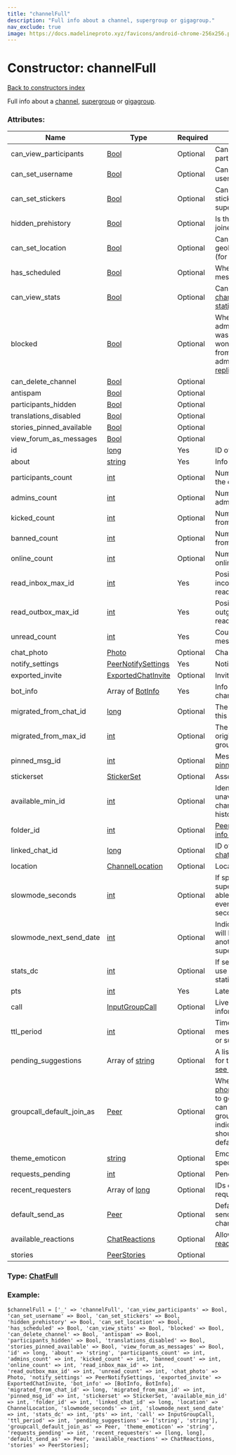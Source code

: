 ```yaml
---
title: "channelFull"
description: "Full info about a channel, supergroup or gigagroup."
nav_exclude: true
image: https://docs.madelineproto.xyz/favicons/android-chrome-256x256.png
---
```

# Constructor: channelFull  
[Back to constructors index](/API_docs/constructors/index.html)



Full info about a [channel](https://core.telegram.org/api/channel#channels), [supergroup](https://core.telegram.org/api/channel#supergroups) or [gigagroup](https://core.telegram.org/api/channel#gigagroups).

### Attributes:

| Name     |    Type       | Required | Description |
|----------|---------------|----------|-------------|
|can\_view\_participants|[Bool](/API_docs/types/Bool.html) | Optional|Can we view the participant list?|
|can\_set\_username|[Bool](/API_docs/types/Bool.html) | Optional|Can we set the channel's username?|
|can\_set\_stickers|[Bool](/API_docs/types/Bool.html) | Optional|Can we [associate](../methods/channels.setStickers.html) a stickerpack to the supergroup?|
|hidden\_prehistory|[Bool](/API_docs/types/Bool.html) | Optional|Is the history before we joined hidden to us?|
|can\_set\_location|[Bool](/API_docs/types/Bool.html) | Optional|Can we set the geolocation of this group (for geogroups)|
|has\_scheduled|[Bool](/API_docs/types/Bool.html) | Optional|Whether scheduled messages are available|
|can\_view\_stats|[Bool](/API_docs/types/Bool.html) | Optional|Can the user view [channel/supergroup statistics](https://core.telegram.org/api/stats)|
|blocked|[Bool](/API_docs/types/Bool.html) | Optional|Whether any anonymous admin of this supergroup was blocked: if set, you won't receive messages from anonymous group admins in [discussion replies via @replies](https://core.telegram.org/api/discussion)|
|can\_delete\_channel|[Bool](/API_docs/types/Bool.html) | Optional|
|antispam|[Bool](/API_docs/types/Bool.html) | Optional|
|participants\_hidden|[Bool](/API_docs/types/Bool.html) | Optional|
|translations\_disabled|[Bool](/API_docs/types/Bool.html) | Optional|
|stories\_pinned\_available|[Bool](/API_docs/types/Bool.html) | Optional|
|view\_forum\_as\_messages|[Bool](/API_docs/types/Bool.html) | Optional|
|id|[long](/API_docs/types/long.html) | Yes|ID of the channel|
|about|[string](/API_docs/types/string.html) | Yes|Info about the channel|
|participants\_count|[int](/API_docs/types/int.html) | Optional|Number of participants of the channel|
|admins\_count|[int](/API_docs/types/int.html) | Optional|Number of channel admins|
|kicked\_count|[int](/API_docs/types/int.html) | Optional|Number of users [kicked](https://core.telegram.org/api/rights) from the channel|
|banned\_count|[int](/API_docs/types/int.html) | Optional|Number of users [banned](https://core.telegram.org/api/rights) from the channel|
|online\_count|[int](/API_docs/types/int.html) | Optional|Number of users currently online|
|read\_inbox\_max\_id|[int](/API_docs/types/int.html) | Yes|Position up to which all incoming messages are read.|
|read\_outbox\_max\_id|[int](/API_docs/types/int.html) | Yes|Position up to which all outgoing messages are read.|
|unread\_count|[int](/API_docs/types/int.html) | Yes|Count of unread messages|
|chat\_photo|[Photo](/API_docs/types/Photo.html) | Optional|Channel picture|
|notify\_settings|[PeerNotifySettings](/API_docs/types/PeerNotifySettings.html) | Yes|Notification settings|
|exported\_invite|[ExportedChatInvite](/API_docs/types/ExportedChatInvite.html) | Optional|Invite link|
|bot\_info|Array of [BotInfo](/API_docs/types/BotInfo.html) | Yes|Info about bots in the channel/supergroup|
|migrated\_from\_chat\_id|[long](/API_docs/types/long.html) | Optional|The chat ID from which this group was [migrated](https://core.telegram.org/api/channel)|
|migrated\_from\_max\_id|[int](/API_docs/types/int.html) | Optional|The message ID in the original chat at which this group was [migrated](https://core.telegram.org/api/channel)|
|pinned\_msg\_id|[int](/API_docs/types/int.html) | Optional|Message ID of the last [pinned message](https://core.telegram.org/api/pin)|
|stickerset|[StickerSet](/API_docs/types/StickerSet.html) | Optional|Associated stickerset|
|available\_min\_id|[int](/API_docs/types/int.html) | Optional|Identifier of a maximum unavailable message in a channel due to hidden history.|
|folder\_id|[int](/API_docs/types/int.html) | Optional|[Peer folder ID, for more info click here](https://core.telegram.org/api/folders#peer-folders)|
|linked\_chat\_id|[long](/API_docs/types/long.html) | Optional|ID of the linked [discussion chat](https://core.telegram.org/api/discussion) for channels|
|location|[ChannelLocation](/API_docs/types/ChannelLocation.html) | Optional|Location of the geogroup|
|slowmode\_seconds|[int](/API_docs/types/int.html) | Optional|If specified, users in supergroups will only be able to send one message every `slowmode_seconds` seconds|
|slowmode\_next\_send\_date|[int](/API_docs/types/int.html) | Optional|Indicates when the user will be allowed to send another message in the supergroup (unixtime)|
|stats\_dc|[int](/API_docs/types/int.html) | Optional|If set, specifies the DC to use for fetching channel statistics|
|pts|[int](/API_docs/types/int.html) | Yes|Latest [PTS](https://core.telegram.org/api/updates) for this channel|
|call|[InputGroupCall](/API_docs/types/InputGroupCall.html) | Optional|Livestream or group call information|
|ttl\_period|[int](/API_docs/types/int.html) | Optional|Time-To-Live of messages in this channel or supergroup|
|pending\_suggestions|Array of [string](/API_docs/types/string.html) | Optional|A list of [suggested actions](https://core.telegram.org/api/config#suggestions) for the supergroup admin, [see here for more info »](https://core.telegram.org/api/config#suggestions).|
|groupcall\_default\_join\_as|[Peer](/API_docs/types/Peer.html) | Optional|When using [phone.getGroupCallJoinAs](../methods/phone.getGroupCallJoinAs.html) to get a list of peers that can be used to join a group call, this field indicates the peer that should be selected by default.|
|theme\_emoticon|[string](/API_docs/types/string.html) | Optional|Emoji representing a specific chat theme|
|requests\_pending|[int](/API_docs/types/int.html) | Optional|Pending [join requests »](https://core.telegram.org/api/invites#join-requests)|
|recent\_requesters|Array of [long](/API_docs/types/long.html) | Optional|IDs of users who requested to join recently|
|default\_send\_as|[Peer](/API_docs/types/Peer.html) | Optional|Default peer used for sending messages to this channel|
|available\_reactions|[ChatReactions](/API_docs/types/ChatReactions.html) | Optional|Allowed [message reactions »](https://core.telegram.org/api/reactions)|
|stories|[PeerStories](/API_docs/types/PeerStories.html) | Optional|



### Type: [ChatFull](/API_docs/types/ChatFull.html)


### Example:

```
$channelFull = ['_' => 'channelFull', 'can_view_participants' => Bool, 'can_set_username' => Bool, 'can_set_stickers' => Bool, 'hidden_prehistory' => Bool, 'can_set_location' => Bool, 'has_scheduled' => Bool, 'can_view_stats' => Bool, 'blocked' => Bool, 'can_delete_channel' => Bool, 'antispam' => Bool, 'participants_hidden' => Bool, 'translations_disabled' => Bool, 'stories_pinned_available' => Bool, 'view_forum_as_messages' => Bool, 'id' => long, 'about' => 'string', 'participants_count' => int, 'admins_count' => int, 'kicked_count' => int, 'banned_count' => int, 'online_count' => int, 'read_inbox_max_id' => int, 'read_outbox_max_id' => int, 'unread_count' => int, 'chat_photo' => Photo, 'notify_settings' => PeerNotifySettings, 'exported_invite' => ExportedChatInvite, 'bot_info' => [BotInfo, BotInfo], 'migrated_from_chat_id' => long, 'migrated_from_max_id' => int, 'pinned_msg_id' => int, 'stickerset' => StickerSet, 'available_min_id' => int, 'folder_id' => int, 'linked_chat_id' => long, 'location' => ChannelLocation, 'slowmode_seconds' => int, 'slowmode_next_send_date' => int, 'stats_dc' => int, 'pts' => int, 'call' => InputGroupCall, 'ttl_period' => int, 'pending_suggestions' => ['string', 'string'], 'groupcall_default_join_as' => Peer, 'theme_emoticon' => 'string', 'requests_pending' => int, 'recent_requesters' => [long, long], 'default_send_as' => Peer, 'available_reactions' => ChatReactions, 'stories' => PeerStories];
```  
